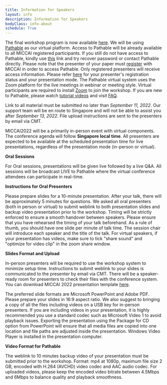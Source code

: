 ```yaml
---
title: Information for Speakers
layout: info
description: Information for Speakers
bodyClass: info-about
schedule: True
---
```


The final workshop program is now available [here](https://miccai2022-isgie.github.io/program/#schedule). We will be
using [Pathable](https://pathable.com/) as our virtual platform. Access to Pathable will be already available to all
MICCAI registered participants. If you still do not have access to Pathable, kindly
use [this](https://miccai2022.pathable.eu/) link and try recover password or contact Pathable directly. Please note that
the presenter of your paper must [register](https://conferences.miccai.org/2022/en/REGISTRATION.html) with MICCAI in
order to access Pathable. Only registered presenters will receive access information. Please
refer [here](https://miccai2022-isgie.github.io/program/#schedule) for your presenter's registration status and your
presentation mode. The Pathable virtual system uses the Zoom platform for the live meetings in webinar or meeting style.
Virtual participants are required to install [Zoom](https://zoom.us/) to join the workshop. If you are new to Pathable,
please watch [tutorial videos](https://miccai2022.pathable.eu/tutorial-videos) and
visit [FAQ](https://miccai2022.pathable.eu/faq).

Link to all material must be submitted no later than _September 11, 2022_. Our support team will be en route to
Singapore and will not be able to assist you after _September 13, 2022_. File upload instructions are sent to the
presenters by email via CMT.

MICCAI2022 will be a primarily in-person event with virtual components. The conference agenda will follow
**Singapore local time**. All presenters are expected to be available at the scheduled presentation time for live
presentations, regardless of the presentation mode (in-person or virtual).

**Oral Sessions**

For Oral sessions, presentations will be given live followed by a live Q&A. All sessions will be broadcast LIVE to
Pathable where the virtual conference attendees can participate in real-time.

**Instructions for Oral Presenters**

Please prepare slides for a 10-minute presentation. After your talk, there will be approximately 5 minutes for
questions. We asked all oral presenters (both in person or virtual) to submit weblink to both presentation slides and
backup video presentation prior to the workshop. Timing will be strictly enforced to ensure a smooth handover between
speakers. Please ensure that you have rehearsed the timing of your talk beforehand. As a rule of thumb, you should have
one slide per minute of talk time. The session chair will introduce each speaker and the title of the talk. For virtual
speakers, if your presentation has videos, make sure to tick "share sound" and "optimize for video clip" in the zoom
share window.

**Slides Format and Upload**

In-person presenters will be required to use the workshop system to minimize setup time. Instructions to submit weblink
to your slides is communicated to the presenter by email via CMT. There will be a speaker-ready room for presenters to
check their files with the conference system. You can download MICCAI 2022 presentation
template [here](https://conferences.miccai.org/2022/files/downloads/MICCAI2022-Presentation-Template.pptx).

The preferred slide formats are Microsoft PowerPoint and Adobe PDF. Please prepare your slides in 16:9 aspect ratio. We
also suggest to bringing a copy of all the files including videos on a USB key for in-person presenters. If you are
including videos in your presentation, it is highly recommended you use a standard codec such as Microsoft Video 1 to
avoid playback issues. Exporting the presentation using the Package for CD option from PowerPoint will ensure that all
media files are copied into one location and file paths are adjusted inside the presentation. Windows Video Player is
installed in the presentation computer.

**Video Format for Pathable**

The weblink to 10 minutes backup video of your presentation must be submitted prior to the workshop. Format: mp4 at
1080p, maximum file size 2 GB, encoded with H.264 (AVCHD) video codec and AAC audio codec. For uploaded videos, please
keep the encoded video bitrate between 4.5Mbps and 6Mbps to balance quality and playback smoothness.
